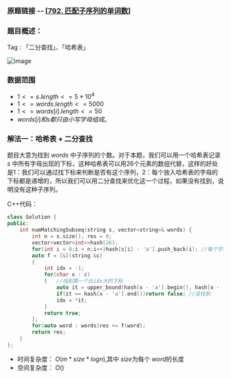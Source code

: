 ### 原题链接 -- [[792. 匹配子序列的单词数](https://leetcode.cn/problems/number-of-matching-subsequences/)]

### 题目概述：
Tag : 「二分查找」、「哈希表」

![image](https://user-images.githubusercontent.com/99656524/202332481-e9da99dc-7c64-4b5b-bb11-c436e6a2e93b.png)


### 数据范围
* $1 <= s.length <= 5 * 10^4$
* $1 <= words.length <= 5000$
* $1 <= words[i].length <= 50$
* $words[i]和 s 都只由小写字母组成。$

### 解法一：哈希表 + 二分查找
题目大意为找到 $words$ 中子序列的个数。对于本题，我们可以用一个哈希表记录 $s$ 中所有字母出现的下标，这种哈希表可以用26个元素的数组代替，这样的好处是1：我们可以通过找下标来判断是否有这个序列，2：每个放入哈希表的字母的下标都是递增的，所以我们可以用二分查找来优化这一个过程，如果没有找到，说明没有这种子序列。

C++代码：
```cpp
class Solution {
public:
    int numMatchingSubseq(string s, vector<string>& words) {
        int n = s.size(), res = 0;
        vector<vector<int>>hash(26);
        for(int i = 0;i < n;i++)hash[s[i] - 'a'].push_back(i); //每个字母存放下标有单调性
        auto f = [&](string &c)
        {
            int idx = -1;
            for(char x : c)
            {   //找到第一个比idx大的下标
                auto it = upper_bound(hash[x - 'a'].begin(), hash[x - 'a'].end(), idx);
                if(it == hash[x - 'a'].end())return false; //没找到
                idx = *it;
            }
            return true;
        };
        for(auto word : words)res += f(word);
        return res;
    }
};
```
* 时间复杂度： $O(m * size * logn)$,其中 $size$为每个 $word$的长度
* 空间复杂度： $O()$

